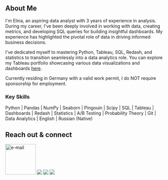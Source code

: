 
## About Me

I'm Elina, an aspiring data analyst with 3 years of experience in analysis. During my career, I've been deeply involved in working with data, creating metrics, and developing SQL queries for building insightful dashboards. My experience has highlighted the pivotal role of data in driving informed business decisions.

I've dedicated myself to mastering Python, Tableau, SQL, Redash, and statistics to transition seamlessly into a data analytics role. You can explore my Tableau portfolio showcasing various data visualizations and dashboards [here](https://public.tableau.com/app/profile/elina.krs/vizzes).

Currently residing in Germany with a valid work permit, I do NOT require sponsorship for employment.



### Key Skills

Python | Pandas | NumPy | Seaborn | Pingouin | Scipy | SQL | Tableau | Dashboards | Redash | Statistics | A/B Testing | Probability Theory | Git | Data Analytics | English | Russian (Native)

## Reach out & connect

[<img width="96" height="96" src="https://img.icons8.com/emoji/96/e-mail.png" alt="e-mail"/>](mailto:elina8kr@gmail.com)
<a href= "https://www.linkedin.com/in/elina-krs"><img src="https://img.icons8.com/fluency/96/linkedin.png"/></a>
<a href= "https://public.tableau.com/app/profile/elina.krs/vizzes"><img src="https://img.icons8.com/color/96/tableau-software.png"/></a>
<a href= "https://t.me/elina_kr"><img src="https://icons8.com/icon/yEmPT1iidhE0/telegram"/></a>
